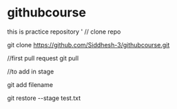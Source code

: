 # githubcourse
this is practice repository
'
// clone repo

git clone https://github.com/Siddhesh-3/githubcourse.git

//first pull request
 git pull

 //to add in stage

 git add filename

git restore --stage test.txt



